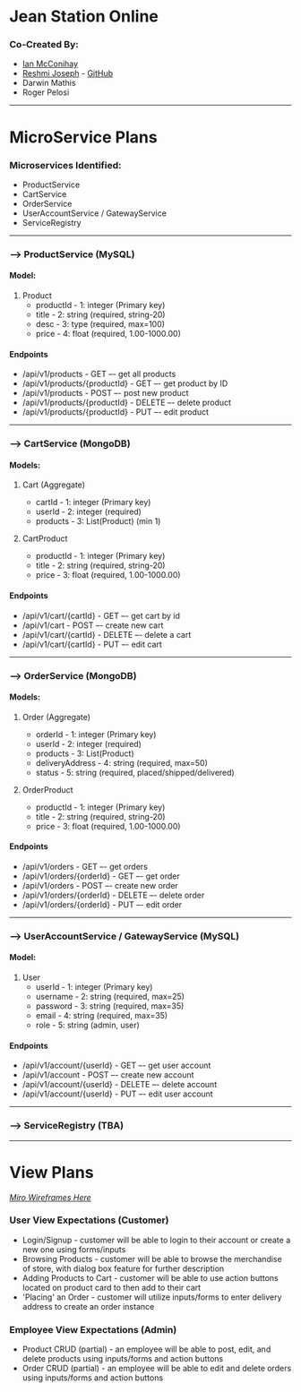 # Jean Station Online
### Co-Created By:
- [Ian McConihay](https://www.linkedin.com/in/ian-mcconihay/)
- [Reshmi Joseph](https://www.linkedin.com/in/reshmi-joseph/) - [GitHub](https://github.com/reshmijoseph)
- Darwin Mathis
- Roger Pelosi
*********************************
# MicroService Plans
### Microservices Identified: 
- ProductService 
- CartService 
- OrderService
- UserAccountService / GatewayService
- ServiceRegistry
********************************* 
### --> ProductService (MySQL)
#### Model:
1. Product
    - productId - 1: integer (Primary key)
    - title - 2: string (required, string-20)
    - desc - 3: type (required, max=100)
    - price - 4: float (required, 1.00-1000.00)

#### Endpoints 
- /api/v1/products - GET –- get all products 
- /api/v1/products/{productId} - GET –- get product by ID
- /api/v1/products - POST –- post new product  
- /api/v1/products/{productId} - DELETE –- delete product   
- /api/v1/products/{productId} - PUT –- edit product  
********************************* 
### --> CartService (MongoDB)
#### Models: 
1. Cart (Aggregate)
    - cartId - 1: integer (Primary key)
    - userId - 2: integer (required)
    - products - 3: List(Product) (min 1)

2. CartProduct
    - productId - 1: integer (Primary key)
    - title - 2: string (required, string-20)
    - price - 3: float (required, 1.00-1000.00)

#### Endpoints 
- /api/v1/cart/{cartId} - GET –- get cart by id
- /api/v1/cart - POST –- create new cart 
- /api/v1/cart/{cartId} - DELETE –- delete a cart  
- /api/v1/cart/{cartId} - PUT –- edit cart   
********************************* 
### --> OrderService (MongoDB)
#### Models: 
1. Order (Aggregate)
    - orderId - 1: integer (Primary key)
    - userId - 2: integer (required)
    - products - 3: List(Product)
    - deliveryAddress - 4: string (required, max=50)
    - status - 5: string (required, placed/shipped/delivered)

2. OrderProduct 
    - productId - 1: integer (Primary key)
    - title - 2: string (required, string-20)
    - price - 3: float (required, 1.00-1000.00)

#### Endpoints 
- /api/v1/orders - GET –- get orders  
- /api/v1/orders/{orderId} - GET –- get order 
- /api/v1/orders - POST –- create new order  
- /api/v1/orders/{orderId} - DELETE –- delete order   
- /api/v1/orders/{orderId} - PUT –- edit order    
********************************** 
### --> UserAccountService / GatewayService (MySQL)
#### Model:

1. User 
    - userId - 1: integer (Primary key)
    - username - 2: string (required, max=25)
    - password - 3: string (required, max=35)
    - email - 4: string (required, max=35)
    - role - 5: string (admin, user)

#### Endpoints 
- /api/v1/account/{userId} - GET –- get user account 
- /api/v1/account - POST –- create new account 
- /api/v1/account/{userId} - DELETE –- delete account   
- /api/v1/account/{userId} - PUT –- edit user account
********************************** 
### --> ServiceRegistry (TBA)
********************************* 
# View Plans
[_Miro Wireframes Here_](https://miro.com/welcomeonboard/WUxlT0RnUTg4b0hOODJpV2NVcmZMZ3laa3VNcTlORkVhckhTaTF6YVFFRGZJaTFOZnR0cDBzU0Fraks4cFBQd3wzMDc0NDU3MzY2MjM4MjQ4MDEx?share_link_id=423257455910)
### **User View Expectations (Customer)**
- Login/Signup - customer will be able to login to their account or create a new one using forms/inputs
- Browsing Products - customer will be able to browse the merchandise of store, with dialog box feature for further description
- Adding Products to Cart - customer will be able to use action buttons located on product card to then add to their cart 
- 'Placing' an Order - customer will utilize inputs/forms to enter delivery address to create an order instance
### **Employee View Expectations (Admin)**
- Product CRUD (partial) - an employee will be able to post, edit, and delete products using inputs/forms and action buttons
- Order CRUD (partial) - an employee will be able to edit and delete orders using inputs/forms and action buttons

